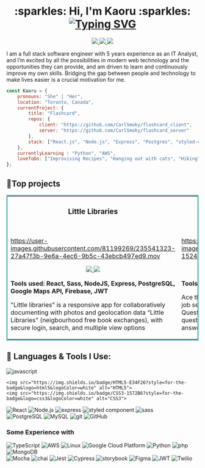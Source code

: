 

<h1 align="center"> :sparkles: Hi, I'm Kaoru :sparkles:
    <br>
    <a href="https://git.io/typing-svg"><img src="https://readme-typing-svg.demolab.com?font=Fira+Code&weight=600&size=24&pause=1000&color=DB7092&center=true&vCenter=true&multiline=true&repeat=false&width=500&height=45&lines=Full+Stack+Software+Engineer!+" alt="Typing SVG" /></a>
</h1>

<div align="center">
    <a target="_blank" href="https://www.linkedin.com/in/kaorutsumita/" target="_blank">
        <img src="https://img.shields.io/badge/linkedin-%230077B5.svg?style=for-the-badge&logo=linkedin&logoColor=white"/>
    </a>
    <a target="_blank" href="https://kaorut.com/">
        <img src="https://img.shields.io/badge/portfolio-purple.svg?style=for-the-badge&logo=react&logoColor=white"/>
    </a>
    </a>
    <a target="_blank" href="https://carlsmoky.github.io/Resume/Kaoru_Tsumita_Resume.pdf">
        <img src="https://img.shields.io/badge/resume-243964?style=for-the-badge&logo=latex&logoColor=white">
    </a>
</div>
<p>
    I am a full stack software engineer with 5 years experience as an IT Analyst, and I’m excited by all the possibilities in modern web technology and the opportunities they can provide, and am driven to learn and continuously improve my own skills. Bridging the gap between people and technology to make lives easier is a crucial motivation for me.
</p>


```javascript
const Kaoru = {
    pronouns: "She" | "Her",
    location: "Toronto, Canada",
    currentProject: {
        title: "Flashcard",
        repos: {
            client: "https://github.com/CarlSmoky/flashcard_client",
            server: "https://github.com/CarlSmoky/flashcard_server"
        },
        stack: ["React.js", "Node.js", "Express", "Postgres", "styled-components"]
    },
    currentlyLearning : "Python", "AWS",
    loveToDo: ["Improvising Recipes", "Hanging out with cats", "Hiking", "Swimming", "Live music", "Traveling"]
};
```


<h2 align="left"> 👑Top projects </h2>
<table bordercolor="#66b2b2">
  <tr>
    <td width="50%" valign="top">
      <h3 align="center">Little Libraries</h3>
        <br>




https://user-images.githubusercontent.com/81199269/235541323-27a47f3b-9e6a-4ec6-9b5c-43ebcb497ed9.mov




  <p align="center">
  <a href="https://github.com/CarlSmoky/little_libraries_client" target="_blank">
    <img src="https://img.shields.io/badge/Code-black?style=for-the-badge&logo=github">
  </a>
  <a target="_blank" href="https://littlelibraries.netlify.app/">
    <img src="https://img.shields.io/badge/Website-243964?style=for-the-badge&logo=react&logoColor=white">
  </a>
  </p>
  <p><strong>Tools used: React, Sass, NodeJS, Express, PostgreSQL, Google Maps API, Firebase, JWT</strong></p>
  <p>"Little libraries" is a responsive app for collaboratively documenting with photos and geolocation data “Little Libraries” (neigbourhood free book exchanges), with secure login, search, and multiple view options
</p>
    </td>
<td width="50%" valign="top">
      <h3 align="center">Ace The Interview!</h3>
        <br>


https://user-images.githubusercontent.com/81199269/235541278-15246f3e-beca-4bbb-972e-34a8a4b2e022.mov





  <p align="center">
  <a href="https://github.com/CarlSmoky/interview_client" target="_blank">
    <img src="https://img.shields.io/badge/Code-black?style=for-the-badge&logo=github">
  </a>
  <a target="_blank" href="https://acetheinterview.netlify.app/">
    <img src="https://img.shields.io/badge/Website-243964?style=for-the-badge&logo=react&logoColor=white">
  </a>
  </p>
 <p><strong>Tools used: React.js, NodeJS, Express, MongoDB</strong></p>
 <p>Ace the Interview! is a single-page application (SPA) for job seekers who want to practice their interview skills. Questions are randomly chosen from a pool of over 200 questions and there are optional timers for preparing and answering questions.</p>
    </td>
  </tr>
  
  
</table>

<h2 align="left">🚀 Languages & Tools I Use: </h2>
<div>
    <img src="https://img.shields.io/badge/JavaScript-323330?style=for-the-badge&logo=javascript&logoColor=F7DF1E" alt="javascript">
    
    <img src="https://img.shields.io/badge/HTML5-E34F26?style=for-the-badge&logo=html5&logoColor=white" alt="HTML5">
    <img src="https://img.shields.io/badge/CSS3-1572B6?style=for-the-badge&logo=css3&logoColor=white" alt="CSS3">
</div>
<div>
    <img src="https://img.shields.io/badge/React-20232A?style=for-the-badge&logo=react&logoColor=61DAFB" alt="React">
    <img src="https://img.shields.io/badge/Node.js-339933?style=for-the-badge&logo=nodedotjs&logoColor=white" alt="Node.js">
    <img src="https://img.shields.io/badge/express.js-%23404d59.svg?style=for-the-badge&logo=express&logoColor=%2361DAFB" alt="express">
    <img src="https://img.shields.io/badge/styled--components-DB7093?style=for-the-badge&logo=styled-components&logoColor=white" alt="styled component">
    <img src="https://img.shields.io/badge/Sass-CC6699?style=for-the-badge&logo=sass&logoColor=white" alt="sass">
</div>
<div>
    <img src="https://img.shields.io/badge/PostgreSQL-316192?style=for-the-badge&logo=postgresql&logoColor=white" alt="PostgreSQL">
    <img src="https://img.shields.io/badge/MySQL-005C84?style=for-the-badge&logo=mysql&logoColor=white" alt="MySQL">
    <img src="https://img.shields.io/badge/GIT-E44C30?style=for-the-badge&logo=git&logoColor=white" alt="git">
    <img src="https://img.shields.io/badge/GitHub-100000?style=for-the-badge&logo=github&logoColor=white" alt="GitHub">
</div>
<h3>Some Experience with</h3>
    <div>
        <img src="https://img.shields.io/badge/TypeScript-007ACC?style=for-the-badge&logo=typescript&logoColor=white" alt="TypeScript">
        <img src="https://img.shields.io/badge/Amazon_AWS-FF9900?style=for-the-badge&logo=amazonaws&logoColor=white" alt="AWS">
        <img src="https://img.shields.io/badge/Linux-FCC624?style=for-the-badge&logo=linux&logoColor=black" alt="Linux">
        <img src="https://img.shields.io/badge/Google_Cloud-4285F4?style=for-the-badge&logo=google-cloud&logoColor=white" alt="Google Cloud Platform">
        <img src="https://img.shields.io/badge/Python-3776AB?style=for-the-badge&logo=python&logoColor=white" alt="Python">
        <img src="https://img.shields.io/badge/php-%23777BB4.svg?style=for-the-badge&logo=php&logoColor=white" alt="php">
        <img src="https://img.shields.io/badge/MongoDB-4EA94B?style=for-the-badge&logo=mongodb&logoColor=white" alt="MongoDB">
    </div>
    <div>
        <img src="https://img.shields.io/badge/Mocha-8D6748?style=for-the-badge&logo=Mocha&logoColor=white" alt="Mocha">
        <img src="https://img.shields.io/badge/chai-A30701?style=for-the-badge&logo=chai&logoColor=white" alt="chai">
        <img src="https://img.shields.io/badge/Jest-C21325?style=for-the-badge&logo=jest&logoColor=white" alt="Jest">
        <img src="https://img.shields.io/badge/Cypress-17202C?style=for-the-badge&logo=cypress&logoColor=white" alt="Cypress">
        <img src="https://img.shields.io/badge/storybook-FF4785?style=for-the-badge&logo=storybook&logoColor=white" alt="storybook">
        <img src="https://img.shields.io/badge/Figma-F24E1E?style=for-the-badge&logo=figma&logoColor=white" alt="Figma">
        <img src="https://img.shields.io/badge/JWT-000000?style=for-the-badge&logo=JSON%20web%20tokens&logoColor=white" alt="JWT">
        <img src="https://img.shields.io/badge/Twilio-F22F46?style=for-the-badge&logo=Twilio&logoColor=white" alt="Twilio">
    </div>
    

    
<!--

<h2 align="left"> 🤖 GitHub stats </h2>
<div style="display: flex; flex-direction: row;">
  <a href="https://github.com/CarlSmoky/">
    <img align="center" style="height: 160px;" src="https://github-readme-stats-pc.vercel.app/api?username=CarlSmoky&theme=dracula" />
  </a>
  <a href="https://github.com/CarlSmoky/">
    <img align="center" style="height: 160px;" src="https://github-readme-stats-pc.vercel.app/api/top-langs/?username=CarlSmoky&layout=compact&theme=dracula" />
  </a>
</div>
-->

